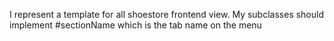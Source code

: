 I represent a template for all shoestore frontend view.
My subclasses should implement 
   #sectionName
which is the tab name on the menu
